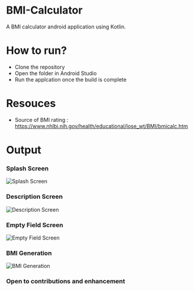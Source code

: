 # BMI-Calculator

A BMI calculator android application using Kotlin.

# How to run?
- Clone the repository
- Open the folder in Android Studio
- Run the applcation once the build is complete

# Resouces
- Source of BMI rating : https://www.nhlbi.nih.gov/health/educational/lose_wt/BMI/bmicalc.htm

# Output
### Splash Screen

![Splash Screen](https://github.com/anantcodes/BMI-Calculator/blob/master/app/src/main/res/drawable/splashsceenbmi.jpeg)

### Description Screen

![Description Screen](https://github.com/anantcodes/BMI-Calculator/blob/master/app/src/main/res/drawable/descbmi.jpeg)

### Empty Field Screen

![Empty Field Screen](https://github.com/anantcodes/BMI-Calculator/blob/master/app/src/main/res/drawable/basebmi.jpeg)

### BMI Generation 

![BMI Generation](https://github.com/anantcodes/BMI-Calculator/blob/master/app/src/main/res/drawable/finalbmi.jpeg)

### Open to contributions and enhancement


